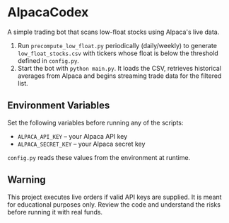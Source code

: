 # AlpacaCodex

A simple trading bot that scans low-float stocks using Alpaca's live data.

1. Run `precompute_low_float.py` periodically (daily/weekly) to generate
   `low_float_stocks.csv` with tickers whose float is below the threshold
   defined in `config.py`.
2. Start the bot with `python main.py`. It loads the CSV, retrieves historical
   averages from Alpaca and begins streaming trade data for the filtered list.

## Environment Variables

Set the following variables before running any of the scripts:

- `ALPACA_API_KEY` – your Alpaca API key
- `ALPACA_SECRET_KEY` – your Alpaca secret key

`config.py` reads these values from the environment at runtime.

## Warning

This project executes live orders if valid API keys are supplied. It is meant
for educational purposes only. Review the code and understand the risks before
running it with real funds.

